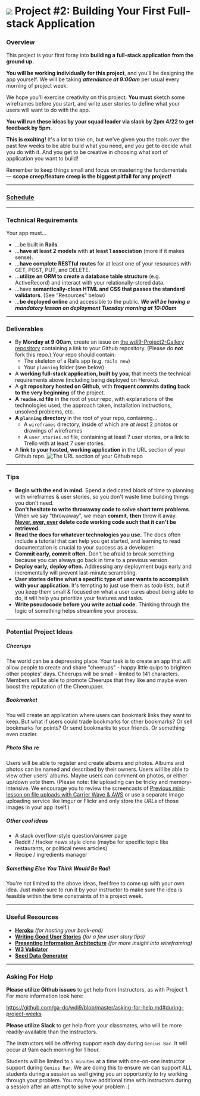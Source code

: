 # ![](https://ga-dash.s3.amazonaws.com/production/assets/logo-9f88ae6c9c3871690e33280fcf557f33.png) Project #2: Building Your First Full-stack Application

### Overview

This project is your first foray into **building a full-stack application from the ground up.**

**You will be working individually for this project**, and you'll be designing the app yourself. We will be taking ***attendance at 9:00am*** per usual every morning of project week.

We hope you'll exercise creativity on this project. **You must** sketch some wireframes before you start, and write user stories to define what your users will want to do with the app.

**You will run these ideas by your squad leader via slack by 2pm 4/22 to get feedback by 5pm.**

**This is exciting!** It's a lot to take on, but we've given you the tools over the past few weeks to be able build what you need, and you get to decide what you do with it. And you get to be creative in choosing what sort of application you want to build!

Remember to keep things small and focus on mastering the fundamentals &mdash; **scope creep/feature creep is the biggest pitfall for any project!**

---
### [Schedule](./schedule.md)

---
### Technical Requirements

Your app must...

* ...be built in **Rails**.
* ...**have at least 2 models** with **at least 1 association** (more if it makes sense).
* ...**have complete RESTful routes** for at least one of your resources with GET, POST, PUT, and DELETE.
* ...**utilize an ORM to create a database table structure** (e.g. ActiveRecord) and interact with your relationally-stored data.
* ...have **semantically-clean HTML and CSS that passes the standard validators**. (See "Resources" below)
* ...**be deployed online** and accessible to the public. ***We will be having a mandatory lesson on deployment Tuesday morning at 10:00am***

---

### Deliverables

* By **Monday at 9:00am**, create an issue on [the wdi9-Project2-Gallery repository](https://github.com/ga-dc/wdi9-project2-gallery) containing a link to your Github repository. (Please do **not** fork this repo.) Your repo should contain:
  - The skeleton of a Rails app (e.g. `rails new`)
  - Your `planning` folder (see below)
* A **working full-stack application, built by you**, that meets the technical requirements above (including being deployed on Heroku).
* A **git repository hosted on Github**, with **frequent commits dating back to the very beginning** of the project.
* **A ``readme.md`` file** in the root of your repo, with explanations of the technologies used, the approach taken, installation instructions, unsolved problems, etc.
* **A `planning` directory** in the root of your repo, containing...
  * A `wireframes` directory, inside of which are *at least* 2 photos or drawings of wireframes
  * A `user_stories.md` file, containing at least 7 user stories, *or* a link to Trello with at least 7 user stories.
* A **link to your hosted, working application** in the URL section of your Github repo.
![The URL section of your Github repo](http://i.imgur.com/QQ7RsfR.gif)

---

### Tips

* **Begin with the end in mind.** Spend a dedicated block of time to planning with wireframes & user stories, so you don't waste time building things you don't need.
* **Don't hesitate to write throwaway code to solve short term problems**. When we say "throwaway", we mean **commit**, **then** throw it away. **[Never, ever, ever](https://www.youtube.com/watch?v=WA4iX5D9Z64&ab_channel=TaylorSwiftVEVO) delete code working code such that it can't be retrieved.**
* **Read the docs for whatever technologies you use.** The docs often include a tutorial that can help you get started, and learning to read documentation is crucial to your success as a developer.
* **Commit early, commit often.** Don't be afraid to break something because you can always go back in time to a previous version.
* **Deploy early, deploy often.** Addressing any deployment bugs early and incrementally will prevent last-minute scrambling.
* **User stories define what a specific type of user wants to accomplish with your application**. It's tempting to just use them as _todo lists_, but if you keep them small & focused on what a user cares about being able to do, it will help you prioritize your features and tasks.
* **Write pseudocode before you write actual code.** Thinking through the logic of something helps streamline your process.

---

### Potential Project Ideas

##### Cheerups

The world can be a depressing place. Your task is to create an app that will allow people to create and share "cheerups" - happy little quips to brighten other peoples' days. Cheerups will be small - limited to 141 characters. Members will be able to promote Cheerups that they like and maybe even boost the reputation of the Cheerupper.

##### Bookmarket

You will create an application where users can bookmark links they want to keep. But what if users could trade bookmarks for other bookmarks? Or sell bookmarks for points? Or send bookmarks to your friends. Or something even crazier.

##### Photo Sha.re

Users will be able to register and create albums and photos. Albums and photos can be named and described by
their owners. Users will be able to view other users' albums. Maybe users can
comment on photos, or either up/down vote them. (Please note: file uploading can
be tricky and memory-intensive. We encourage you to review the screencasts of [Previous mini-lesson on file uploads with Carrier Wave & AWS](https://github.com/ga-dc/curriculum/tree/master/mini-lessons/file-uploads-with-carrier-wave-and-aws) or use a separate image uploading service like Imgur or Flickr and only store the *URLs* of those images in your app itself.)

##### Other cool ideas

- A stack overflow-style question/answer page
- Reddit / Hacker news style clone (maybe for specific topic like restaurants, or political news articles)
- Recipe / ingredients manager

##### Something Else You Think Would Be Rad!

You're not limited to the above ideas, feel free to come up with your own idea. Just make sure to run it by your instructor to make sure the idea is feasible within the time constraints of this project week.

---

### Useful Resources

* **[Heroku](http://www.heroku.com)** _(for hosting your back-end)_
* **[Writing Good User Stories](http://www.mariaemerson.com/user-stories/)** _(for a few user story tips)_
* **[Presenting Information Architecture](http://webstyleguide.com/wsg3/3-information-architecture/4-presenting-information.html)** _(for more insight into wireframing)_
* **[W3 Validator](http://validator.w3.org)**
* **[Seed Data Generator](https://www.mockaroo.com/)**

---

### Asking For Help

**Please utilize Github issues** to get help from Instructors, as with Project 1. For more information look here:

https://github.com/ga-dc/wdi9/blob/master/asking-for-help.md#during-project-weeks

**Please utilize Slack** to get help from your classmates, who will be more readily-available than the instructors.

The instructors will be offering support each day during `Genius Bar`. It will occur at 9am each morning for 1 hour.

Students will be limited to `5 minutes` at a time with one-on-one instructor support during `Genius Bar`. We are doing this to ensure we can support ALL students during a session as well giving you an opportunity to try working through your problem. You may have additional time with instructors during a session after an attempt to solve your problem :)
